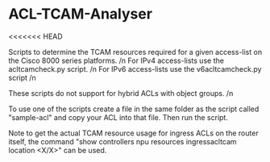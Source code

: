 # ACL-TCAM-Analyser
<<<<<<< HEAD

Scripts to determine the TCAM resources required for a given access-list on the Cisco 8000 series platforms. /n
For IPv4 access-lists use the acltcamcheck.py script. /n
For IPv6 access-lists use the v6acltcamcheck.py script /n

These scripts do not support for hybrid ACLs with object groups. /n

To use one of the scripts create a file in the same folder as the script called "sample-acl" and copy your ACL into that file. Then run the script.

Note to get the actual TCAM resource usage for ingress ACLs on the router itself, the command "show controllers npu resources ingressacltcam location <X/X>" can be used.
